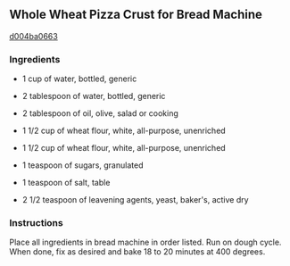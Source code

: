 ## Whole Wheat Pizza Crust for Bread Machine

[d004ba0663](http://www.food.com/recipe/whole-wheat-pizza-crust-for-bread-machine-142788)

### Ingredients

 - 1 cup of water, bottled, generic

 - 2 tablespoon of water, bottled, generic

 - 2 tablespoon of oil, olive, salad or cooking

 - 1 1/2 cup of wheat flour, white, all-purpose, unenriched

 - 1 1/2 cup of wheat flour, white, all-purpose, unenriched

 - 1 teaspoon of sugars, granulated

 - 1 teaspoon of salt, table

 - 2 1/2 teaspoon of leavening agents, yeast, baker's, active dry

### Instructions

Place all ingredients in bread machine in order listed. Run on dough cycle. When done, fix as desired and bake 18 to 20 minutes at 400 degrees.